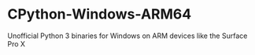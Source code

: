 # CPython-Windows-ARM64
Unofficial Python 3 binaries for Windows on ARM devices like the Surface Pro X
